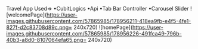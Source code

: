 Travel App
Used=>
•CubitLogics
•Api
•Tab Bar Controller
•Carousel Slider
![welcomePage](https://user-images.githubusercontent.com/57865985/178956211-418ea9fb-e4f5-4fe1-827f-d2c83708d89c.png= 240x720)
![homePage](https://user-images.githubusercontent.com/57865985/178956226-491fca49-796b-40b3-a8d0-8107064efa65.png= 240x720)
